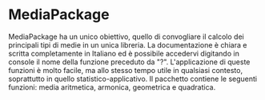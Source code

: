 # MediaPackage


MediaPackage ha un unico obiettivo, quello di convogliare il calcolo dei principali tipi di medie in un unica libreria. La 
documentazione è chiara e scritta completamente in Italiano ed è possibile accedervi digitando in console il nome della 
funzione preceduto da "?". L'applicazione di queste funzioni è molto facile, ma allo stesso tempo utile in qualsiasi 
contesto, soprattutto in quello statistico-applicativo.
Il pacchetto contiene le seguenti funzioni: media aritmetica, armonica, geometrica e quadratica.

